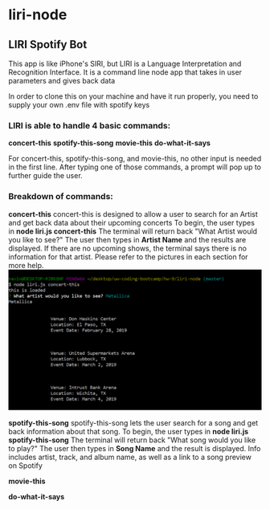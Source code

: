 # liri-node #
## LIRI Spotify Bot ##

This app is like iPhone's SIRI, but LIRI is a Language Interpretation and Recognition Interface.
It is a command line node app that takes in user parameters and gives back data 

In order to clone this on your machine and have it run properly, you need to supply your own .env file with spotify keys

### LIRI is able to handle 4 basic commands: 
**concert-this**
**spotify-this-song**
**movie-this**
**do-what-it-says**

For concert-this, spotify-this-song, and movie-this, no other input is needed in the first line.
After typing one of those commands, a prompt will pop up to further guide the user.

### Breakdown of commands:
**concert-this** 
  concert-this is designed to allow a user to search for an Artist and get back data about their upcoming concerts
  To begin, the user types in **node liri.js concert-this**
  The terminal will return back "What Artist would you like to see?"
  The user then types in **Artist Name** and the results are displayed.
  If there are no upcoming shows, the terminal says there is no information for that artist.
  Please refer to the pictures in each section for more help.
  ![concert-this with info](https://raw.githubusercontent.com/KevMart93/liri-node/master/concert-this.png)
  
  
  
**spotify-this-song**
  spotify-this-song lets the user search for a song and get back information about that song.
  To begin, the user types in **node liri.js spotify-this-song**
  The terminal will return back "What song would you like to play?"
  The user then types in **Song Name** and the result is displayed.
  Info includes artist, track, and album name, as well as a link to a song preview on Spotify



**movie-this**



**do-what-it-says**
  
